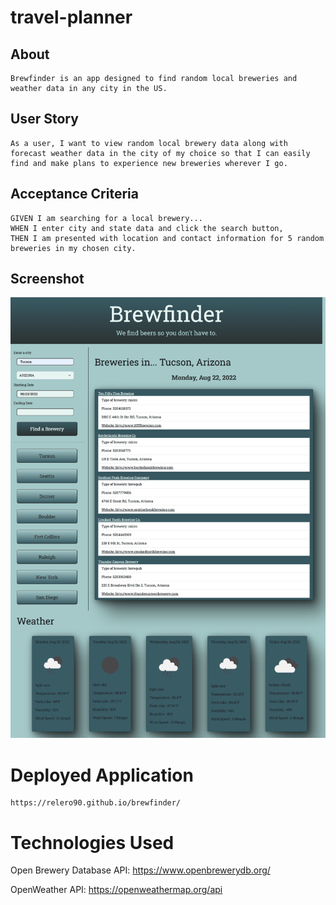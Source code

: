 # travel-planner

## About

```
Brewfinder is an app designed to find random local breweries and weather data in any city in the US.
```

## User Story

```
As a user, I want to view random local brewery data along with forecast weather data in the city of my choice so that I can easily find and make plans to experience new breweries wherever I go.
```

## Acceptance Criteria

```
GIVEN I am searching for a local brewery...
WHEN I enter city and state data and click the search button,
THEN I am presented with location and contact information for 5 random breweries in my chosen city.
```

## Screenshot

!["A screenshot of the Brewfinder app showing a user search aside with city, state, and date range inputs and dynamically-populating brewery and weather data sections."](./assets/images/app-screenshot.png)

# Deployed Application

```
https://relero90.github.io/brewfinder/
```

# Technologies Used

Open Brewery Database API:
https://www.openbrewerydb.org/

OpenWeather API:
https://openweathermap.org/api
